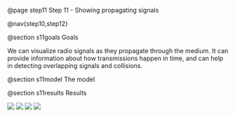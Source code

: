 @page step11 Step 11 - Showing propagating signals

@nav{step10,step12}

@section s11goals Goals

We can visualize radio signals as they propagate through the medium.
It can provide information about how transmissions happen in time, and can help in detecting overlapping signals and collisions.

<!--
Sokszor fontos, hogy lássuk a vezeték nélküli jeleket, mert így monitorozhatjuk 
a hálózat forgalmát. Ebben a lépésben a jelek terjedését vizualizáljuk.
-->

@section s11model The model
<!--
The communication works, we can see who is the sender and the receiver, but we don't see the signal.
In this step we want to display the signal propagation.

in the previous step we configured the communication already, so now we only have to show that.
To this we need to turn on the mediumVisualizer's displaySignals parameter,
and set a propagation interval. It's possible to set the signal shape.
We have three options: ring, sphere and both.
If we set the shape ring the signals propagate on the ground in 2 dimension.
The Module view mode can display signals only this way.
The sphere is a 3D displaying mode, the signals propagate as a sphere under and over the ground.
If we set both, we can see a ring on the ground, and a sphere in the air. This is the default option.

@dontinclude omnetpp.ini
@skipline [Config Visualization09]
@until ####
-->
@section s11results Results

<img src="step9_result1.gif">
<img src="step9_result2.gif">
<img src="step9_result3.gif">
<img src="step9_result4.gif">
<!--
When we start the simulation in Module view mode, we can see how the signals propagate. We can see each signal has a beginning and an end.
Next to the ring, there is a label, that shows the message type.

There's an animation of a VoIP message, that goes from the pedestrian0 to the pedestrian1 through the accessPoint0:

And there's a similar message in 3D view mode, with both option:

Ring signal propagation:

Sphere signal propagation:

-->
Sources: @ref omnetpp.ini, @ref VisualizationNetworks.ned
